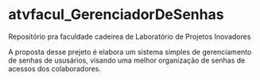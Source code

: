 # atvfacul_GerenciadorDeSenhas
Repositório pra faculdade cadeirea de Laboratório de Projetos Inovadores

A proposta desse prejeto é elabora um sistema simples de gerenciamento de senhas de ususários, visando uma melhor organização de senhas de acessos dos colaboradores.



